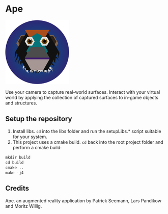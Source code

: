 # Ape
<img src="./data/assets/icons/ape_c.png" width="200" height="200" alt="Ape Logo" />

Use your camera to capture real-world surfaces. Interact with your virtual world by applying the collection of captured surfaces to in-game objects and structures.  

## Setup the repository
1. Install libs. `cd` into the libs folder and run the setupLibs.* script suitable for your system.
2. This project uses a cmake build. `cd` back into the root project folder and perform a cmake build:
```
mkdir build
cd build
cmake ..
make -j4
```

## Credits
Ape. an augmented reality application by Patrick Seemann, Lars Pandikow and Moritz Willig.
